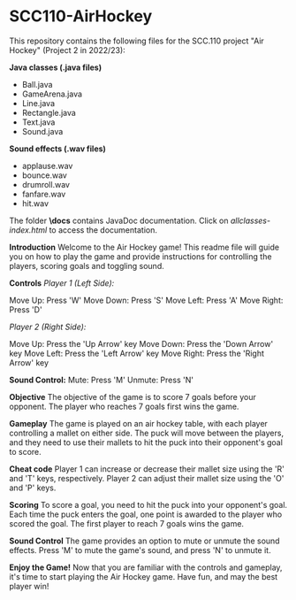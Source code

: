 # SCC110-AirHockey

This repository contains the following files for the SCC.110 project "Air Hockey" (Project 2 in 2022/23):

**Java classes (.java files)**
+ Ball.java
+ GameArena.java
+ Line.java
+ Rectangle.java
+ Text.java
+ Sound.java

**Sound effects (.wav files)**
+ applause.wav
+ bounce.wav
+ drumroll.wav
+ fanfare.wav
+ hit.wav

The folder **\docs** contains JavaDoc documentation. Click on *allclasses-index.html* to access the documentation.

**Introduction**
Welcome to the Air Hockey game! This readme file will guide you on how to play the game and provide instructions for controlling the players, scoring goals and toggling sound.

**Controls**
*Player 1 (Left Side):*

Move Up: Press 'W'
Move Down: Press 'S'
Move Left: Press 'A'
Move Right: Press 'D'

*Player 2 (Right Side):*

Move Up: Press the 'Up Arrow' key
Move Down: Press the 'Down Arrow' key
Move Left: Press the 'Left Arrow' key
Move Right: Press the 'Right Arrow' key

**Sound Control:**
Mute: Press 'M'
Unmute: Press 'N'

**Objective**
The objective of the game is to score 7 goals before your opponent. The player who reaches 7 goals first wins the game.

**Gameplay**
The game is played on an air hockey table, with each player controlling a mallet on either side. The puck will move between the players, and they need to use their mallets to hit the puck into their opponent's goal to score.

**Cheat code**
Player 1 can increase or decrease their mallet size using the 'R' and 'T' keys, respectively. Player 2 can adjust their mallet size using the 'O' and 'P' keys.

**Scoring**
To score a goal, you need to hit the puck into your opponent's goal. Each time the puck enters the goal, one point is awarded to the player who scored the goal. The first player to reach 7 goals wins the game.

**Sound Control**
The game provides an option to mute or unmute the sound effects. Press 'M' to mute the game's sound, and press 'N' to unmute it.

**Enjoy the Game!**
Now that you are familiar with the controls and gameplay, it's time to start playing the Air Hockey game. Have fun, and may the best player win!
